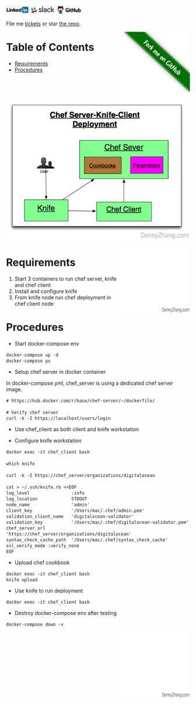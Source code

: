 [![LinkedIn](https://raw.githubusercontent.com/USDevOps/mywechat-slack-group/master/images/linkedin.png)](https://www.linkedin.com/in/dennyzhang001) [![Slack](https://raw.githubusercontent.com/USDevOps/mywechat-slack-group/master/images/slack.png)](https://www.dennyzhang.com/slack) [![Github](https://raw.githubusercontent.com/USDevOps/mywechat-slack-group/master/images/github.png)](https://github.com/DennyZhang)

File me [tickets](https://github.com/DennyZhang/chef-study/issues) or star [the repo](https://github.com/DennyZhang/chef-study).

<a href="https://github.com/DennyZhang?tab=followers"><img align="right" width="200" height="183" src="https://raw.githubusercontent.com/USDevOps/mywechat-slack-group/master/images/fork_github.png" /></a>

Table of Contents
=================

   * [Requirements](#requirements)
   * [Procedures](#procedures)

![scenario-103-design.png](../images/scenario-103-design.png)

<a href="https://www.dennyzhang.com"><img align="right" width="200" height="183" src="https://raw.githubusercontent.com/USDevOps/mywechat-slack-group/master/images/dns.png"></a>

# Requirements
1. Start 3 containers to run chef server, knife and chef client
2. Install and configure knife
3. From knife node run chef deployment in chef client node

# Procedures
- Start docker-compose env
```
docker-compose up -d
docker-compose ps
```

- Setup chef server in docker container

In docker-compose.yml, chef_server is using a dedicated chef server image.

```
# https://hub.docker.com/r/base/chef-server/~/dockerfile/

# Verify chef server
curl -k -I https://localhost/users/login
```

- Use chef_client as both client and knife workstation

- Configure knife workstation
```
docker exec -it chef_client bash

which knife

curl -k -I https://chef_server/organizations/digitalocean

cat > ~/.ssh/knife.rb <<EOF
log_level                :info
log_location             STDOUT
node_name                'admin'
client_key               '/Users/mac/.chef/admin.pem'
validation_client_name   'digitalocean-validator'
validation_key           '/Users/mac/.chef/digitalocean-validator.pem'
chef_server_url          'https://chef_server/organizations/digitalocean'
syntax_check_cache_path  '/Users/mac/.chef/syntax_check_cache'
ssl_verify_mode :verify_none
EOF
```

- Upload chef cookbook
```
docker exec -it chef_client bash
knife upload
```

- Use knife to run deployment
```
docker exec -it chef_client bash
```

- Destroy docker-compose env after testing
```
docker-compose down -v
```

<a href="https://www.dennyzhang.com"><img align="right" width="200" height="183" src="https://raw.githubusercontent.com/USDevOps/mywechat-slack-group/master/images/dns.png"></a>
